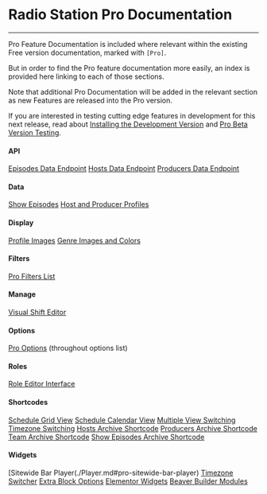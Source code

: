 # Radio Station Pro Documentation

*** 

Pro Feature Documentation is included where relevant within the existing Free version documentation, marked with `[Pro]`.

But in order to find the Pro feature documentation more easily, an index is provided here linking to each of those sections.

Note that additional Pro Documentation will be added in the relevant section as new Features are released into the Pro version. 

If you are interested in testing cutting edge features in development for this next release, read about [Installing the Development Version](./FAQ.md#how-do-i-install-the-latest-development-version-for-testing) and [Pro Beta Version Testing](./#pro-beta-version-testing).


#### API

[Episodes Data Endpoint](./API.md#pro-episodes-endpoint)
[Hosts Data Endpoint](./API.md#pro-hosts-endpoint)
[Producers Data Endpoint](./API.md#pro-producers-endpoint)

#### Data

[Show Episodes](./Data.md#pro-show-episodes)
[Host and Producer Profiles](./Data.md#pro-host-and-producer-profiles)

#### Display

[Profile Images](./Display.md#pro-profile-images)
[Genre Images and Colors](./Display.md#genre-images-and-colors)

#### Filters

[Pro Filters List](./Filters.md#pro-pro-filter-list)

#### Manage

[Visual Shift Editor](./Manage.md#pro-visual-shift-editor)

#### Options

[Pro Options](./Options.md) (throughout options list)

#### Roles

[Role Editor Interface](./Roles.md#pro-role-editor-interface)

#### Shortcodes

[Schedule Grid View](./Shortcodes.md#master-schedule-shortcode)
[Schedule Calendar View](./Shortcodes.md#master-schedule-shortcode)
[Multiple View Switching](./Shortcodes.md#pro-multiple-view-switching)
[Timezone Switching](./Shortcodes.md#pro-user-timezone-switching)
[Hosts Archive Shortcode](./Shortcodes.md#pro-hosts-archive-shortcode)
[Producers Archive Shortcode](./Shortcodes.md#pro-producers-archive-shortcode)
[Team Archive Shortcode](./Shortcodes.md#pro-team-archive-shortcode)
[Show Episodes Archive Shortcode](./Shortcodes.md#pro-show-episodes-archive-shortcode)

#### Widgets

[Sitewide Bar Player(./Player.md#pro-sitewide-bar-player)
[Timezone Switcher](./Widgets.md#pro-timezone-switcher)
[Extra Block Options](./Widgets.md#pro-extra-block-options)
[Elementor Widgets](./Widgets.md#pro-elementor-widgets)
[Beaver Builder Modules]('./Widgets.md#pro-beaver-builder-modules)

